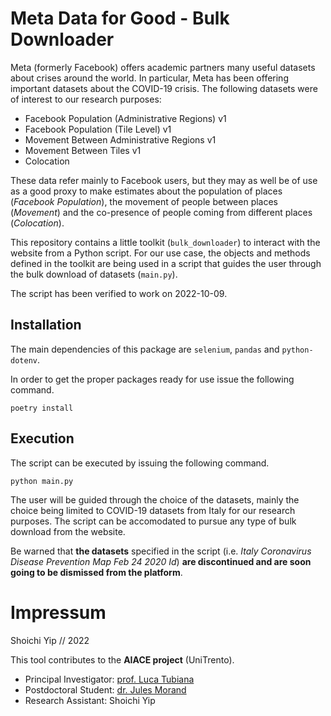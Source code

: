 # Meta Data for Good - Bulk Downloader

Meta (formerly Facebook) offers academic partners many useful datasets about
crises around the world. In particular, Meta has been offering important datasets
about the COVID-19 crisis. The following datasets were of interest to our
research purposes:

- Facebook Population (Administrative Regions) v1
- Facebook Population (Tile Level) v1
- Movement Between Administrative Regions v1
- Movement Between Tiles v1
- Colocation

These data refer mainly to Facebook users, but they may as well be of use as a
good proxy to make estimates about the population of places (*Facebook Population*),
the movement of people between places (*Movement*) and the co-presence of people
coming from different places (*Colocation*).

This repository contains a little toolkit (`bulk_downloader`) to interact with
the website from a Python script. For our use case, the objects and methods
defined in the toolkit are being used in a script that guides the user through
the bulk download of datasets (`main.py`).

The script has been verified to work on 2022-10-09.

## Installation

The main dependencies of this package are `selenium`, `pandas` and `python-dotenv`.

In order to get the proper packages ready for use issue the following command.

```
poetry install
```

## Execution

The script can be executed by issuing the following command.

```
python main.py
```

The user will be guided through the choice of the datasets, mainly the choice
being limited to COVID-19 datasets from Italy for our research purposes. The
script can be accomodated to pursue any type of bulk download from the website.

Be warned that **the datasets** specified in the script (i.e. *Italy Coronavirus
Disease Prevention Map Feb 24 2020 Id*) **are discontinued and are soon going to be
dismissed from the platform**.

# Impressum

Shoichi Yip // 2022

This tool contributes to the **AIACE project** (UniTrento).

- Principal Investigator: [prof. Luca Tubiana](https://sbp.physics.unitn.it/luca-tubiana/)
- Postdoctoral Student: [dr. Jules Morand](https://sbp.physics.unitn.it/jules-morand/)
- Research Assistant: Shoichi Yip